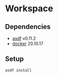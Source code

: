 # Workspace

## Dependencies
- [asdf](https://asdf-vm.com/) v0.11.2
- [docker](https://www.docker.com/) 20.10.17

## Setup
```shell
asdf install
```
